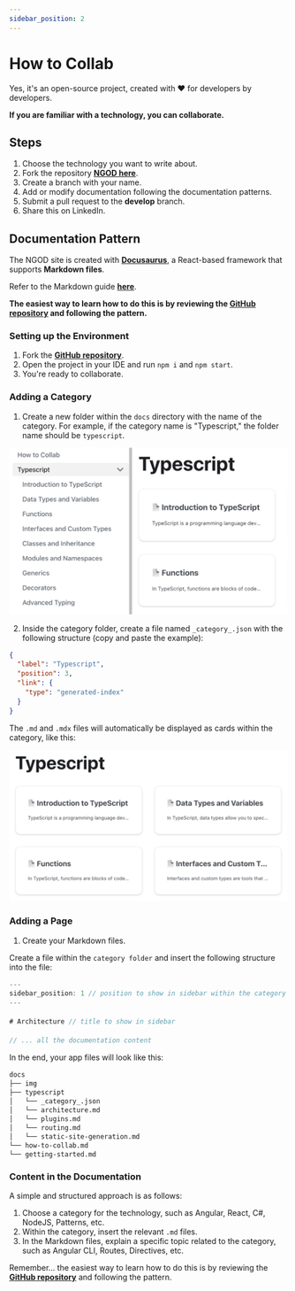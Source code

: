 ```yaml
---
sidebar_position: 2
---
```


# How to Collab

Yes, it's an open-source project, created with ❤️ for developers by developers.

**If you are familiar with a technology, you can collaborate.**

## Steps

1. Choose the technology you want to write about.
2. Fork the repository **[NGOD here](https://github.com/joaquinmetayer/NGOD)**.
3. Create a branch with your name.
4. Add or modify documentation following the documentation patterns.
5. Submit a pull request to the **develop** branch.
6. Share this on LinkedIn.

## Documentation Pattern

The NGOD site is created with **[Docusaurus](https://docusaurus.io/)**, a React-based framework that supports **Markdown files**.

Refer to the Markdown guide **[here](https://www.markdownguide.org/)**.

**The easiest way to learn how to do this is by reviewing the **[GitHub repository](https://github.com/joaquinmetayer/NGOD)** and following the pattern.**

### Setting up the Environment

1. Fork the **[GitHub repository](https://github.com/joaquinmetayer/NGOD)**.
2. Open the project in your IDE and run ``npm i`` and ``npm start``.
3. You're ready to collaborate.

### Adding a Category

1. Create a new folder within the ``docs`` directory with the name of the category. For example, if the category name is "Typescript," the folder name should be ``typescript``.

![Typescript](../img/typescript.png)

2. Inside the category folder, create a file named ``_category_.json`` with the following structure (copy and paste the example):

```json
{
  "label": "Typescript",
  "position": 3,
  "link": {
    "type": "generated-index"
  }
}
```

The ``.md`` and ``.mdx`` files will automatically be displayed as cards within the category, like this:

![CategoryView](../img/category-view.png)

### Adding a Page

1. Create your Markdown files.

Create a file within the ``category folder`` and insert the following structure into the file:

```js
---
sidebar_position: 1 // position to show in sidebar within the category
---

# Architecture // title to show in sidebar

// ... all the documentation content
```

In the end, your app files will look like this:

```
docs
├── img
├── typescript
│   └── _category_.json
│   └── architecture.md
│   └── plugins.md
│   └── routing.md
│   └── static-site-generation.md
└── how-to-collab.md
└── getting-started.md
```

### Content in the Documentation

A simple and structured approach is as follows:

1. Choose a category for the technology, such as Angular, React, C#, NodeJS, Patterns, etc.
2. Within the category, insert the relevant ``.md`` files.
3. In the Markdown files, explain a specific topic related to the category, such as Angular CLI, Routes, Directives, etc.

Remember... the easiest way to learn how to do this is by reviewing the **[GitHub repository](https://github.com/joaquinmetayer/NGOD)** and following the pattern.